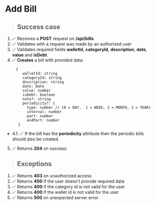 # Add Bill

> ## Success case

1. ✅ Receives a **POST** request on **/api/bills**
2. ✅ Validates with a request was made by an authorized user
3. ✅ Validates required fields **walletId**, **categoryId**, **description**, **date**, **value** and **isDebt**.
4. ✅ **Creates** a bill with provided data:
```
     {  
        walletId: string
        categoryId: string
        description: string
        date: Date
        value: number
        isDebt: boolean
        note?: string
        periodicity?: {          
          type: number // (0 = DAY,  1 = WEEK, 2 = MONTH, 3 = YEAR)
          interval: number
          part: number
          endPart: number
      }
  ```

   - 4.1. ✅ If the bill has the **periodicity** attribute then the periodic bills should also be created.

5. ✅ Returns **204** on success.

> ## Exceptions

1. ✅ Returns **403** on unauthorized access
2. ✅ Returns **400** if the user doesn't provide required data
2. ✅ Returns **400** if the category id is not valid for the user
2. ✅ Returns **400** if the wallet id is not valid for the user
3. ✅ Returns **500** on unexpected server error